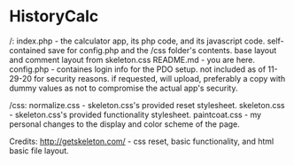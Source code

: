# HistoryCalc

/:
index.php - the calculator app, its php code, and its javascript code. self-contained save for config.php and the /css folder's contents. base layout and comment layout from skeleton.css
README.md - you are here.
config.php - containes login info for the PDO setup. not included as of 11-29-20 for security reasons. if requested, will upload, preferably a copy with dummy values as not to compromise the actual app's security.

/css:
normalize.css - skeleton.css's provided reset stylesheet.
skeleton.css - skeleton.css's provided functionality stylesheet.
paintcoat.css - my personal changes to the display and color scheme of the page.

Credits:
http://getskeleton.com/ - css reset, basic functionality, and html basic file layout.
